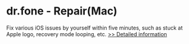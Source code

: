 # dr.fone - Repair(Mac)
Fix various iOS issues by yourself within five minutes, such as stuck at Apple logo, recovery mode looping, etc.
[>> Detailed information](https://secure.shareit.com/shareit/product.html?productid=300947747&affiliateid=200057808)